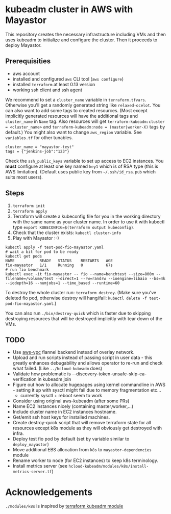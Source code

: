# kubeadm cluster in AWS with Mayastor

This repository creates the necessary infrastructure including VMs and then uses kubeadm to initialize and configure the cluster. Then it proceeds to deploy Mayastor.

## Prerequisities

* aws account
* installed and configured `aws` CLI tool (`aws configure`)
* installed `terraform` at least 0.13 version
* working ssh client and ssh agent

We recommend to set a `cluster_name` variable in `terraform.tfvars`. Otherwise you'll get a randomly generated string like `relaxed-ocelot`. You can also want to add some tags to created resources. (Most except implicitly generated resources will have the additional tags and `cluster_name` in `Name` tag. Also resources will get `terraform-kubeadm:cluster = <cluster_name>` and `terraform-kubeadm:node = (master|worker-X)` tags by default.) You might also want to change `aws_region` variable. See `variables.tf` for other tunables.
```
cluster_name = "mayastor-test"
tags = {"jenkins-job":"123"}
```

Check the `ssh_public_keys` variable to set up access to EC2 instances. You **must** configure at least one key named `key1` which is of RSA type (this is AWS limitation). (Default uses public key from `~/.ssh/id_rsa.pub` which suits most users).

## Steps

1. `terraform init`
2. `terraform apply`
3. Terraform will create a kubeconfig file for you in the working directory with the same name as your cluster name. In order to use it with kubectl type `export KUBECONFIG=$(terraform output kubeconfig)`.
4. Check that the cluster exists: `kubectl cluster-info`
5. Play with Mayastor :-)

```
kubectl apply -f test-pod-fio-mayastor.yaml
# wait a bit for pod to be ready
kubectl get pods
NAME           READY   STATUS    RESTARTS   AGE
fio-mayastor   1/1     Running   0          67s
# run fio benchmark
kubectl exec -it fio-mayastor -- fio --name=benchtest --size=800m --filename=/volume/test --direct=1 --rw=randrw --ioengine=libaio --bs=4k --iodepth=16 --numjobs=1 --time_based --runtime=60
```

To destroy the whole cluster run: `terraform destroy`. (Make sure you've deleted fio pod, otherwise destroy will hang/fail: `kubectl delete -f test-pod-fio-mayastor.yaml`.)

You can also run `./bin/destroy-quick` which is faster due to skipping destroying resources that will be destroyed implicitly with tear down of the VMs.

## TODO

* Use [aws-vpc](https://github.com/coreos/flannel/blob/v0.13.0/Documentation/aws-vpc-backend.md) flannel backend instead of overlay network.
* Upload and run scripts instead of passing script in user data - this greatly enhances debugability and allows operator to re-run and check what failed. (Like `../hcloud-kubeadm` does)
* Validate how problematic is --discovery-token-unsafe-skip-ca-verification in kubeadm join
* Figure out how to allocate hugepages using kernel commandline in AWS - setting it up with sysctl might fail due to memory fragmentation etc...
    - currently sysctl + reboot seem to work
* Consider using original aws-kubeadm (after some PRs)
* Name EC2 instances nicely (containing master,worker,...)
* Include cluster name in EC2 instances hostname.
* Get/emit ssh host keys for installed machines.
* Create destroy-quick script that will remove terraform state for all resources except k8s module as they will obviously get destroyed with infra.
* Deploy test fio pod by default (set by variable similar to `deploy_mayastor`)
* Move additional EBS allocation from `k8s` to `mayastor-dependencies` module
* Rename worker to node (for EC2 instances) to keep k8s terminology.
* Install metrics server (see `hcloud-kubeadm/modules/k8s/install-metrics-server.tf`)

# Acknowledgements

`./modules/k8s` is inspired by [terraform kubeadm module](https://github.com/weibeld/terraform-aws-kubeadm)
